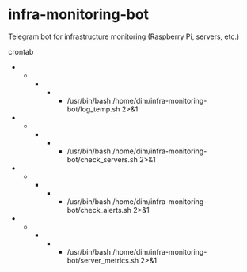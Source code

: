 # infra-monitoring-bot
Telegram bot for infrastructure monitoring (Raspberry Pi, servers, etc.)


crontab

* * * * * /usr/bin/bash /home/dim/infra-monitoring-bot/log_temp.sh 2>&1
* * * * * /usr/bin/bash /home/dim/infra-monitoring-bot/check_servers.sh 2>&1
* * * * * /usr/bin/bash /home/dim/infra-monitoring-bot/check_alerts.sh 2>&1
* * * * * /usr/bin/bash /home/dim/infra-monitoring-bot/server_metrics.sh 2>&1



